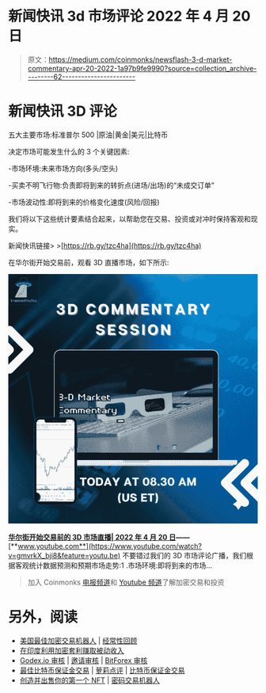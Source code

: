 # 新闻快讯 3d 市场评论 2022 年 4 月 20 日

> 原文：<https://medium.com/coinmonks/newsflash-3-d-market-commentary-apr-20-2022-1a97b9fe9990?source=collection_archive---------62----------------------->

# 新闻快讯 3D 评论

五大主要市场:标准普尔 500 |原油|黄金|美元|比特币

决定市场可能发生什么的 3 个关键因素:

-市场环境:未来市场方向(多头/空头)

-买卖不明飞行物:负责即将到来的转折点(进场/出场)的“未成交订单”

-市场波动性:即将到来的价格变化速度(风险/回报)

我们将以下这些统计要素结合起来，以帮助您在交易、投资或对冲时保持客观和现实。

新闻快讯链接> >[https://rb.gy/tzc4ha](https://rb.gy/tzc4ha)

在华尔街开始交易前，观看 3D 直播市场，如下所示:

![](img/8a8bc9724a145fb00428af00aece0045.png)

[**华尔街开始交易前的 3D 市场直播| 2022 年 4 月 20 日**](https://www.youtube.com/watch?feature=youtu.be&utm_campaign=Top%205%20Markets%20Commentary%20And%20Analysis%20Each%20Day&utm_medium=email&utm_source=Revue%20newsletter&v=gmvrkX_bji8)**——**[**www.youtube.com**](https://www.youtube.com/watch?v=gmvrkX_bji8&feature=youtu.be)
不要错过我们的 3D 市场评论广播，我们根据客观统计数据预测和预期市场走势:1 .市场环境:即将到来的市场…

> 加入 Coinmonks [电报频道](https://t.me/coincodecap)和 [Youtube 频道](https://www.youtube.com/c/coinmonks/videos)了解加密交易和投资

# 另外，阅读

*   [美国最佳加密交易机器人](https://coincodecap.com/crypto-trading-bots-in-the-us) | [经常性回顾](https://coincodecap.com/changelly-review)
*   [在印度利用加密套利赚取被动收入](https://coincodecap.com/crypto-arbitrage-in-india)
*   [Godex.io 审核](/coinmonks/godex-io-review-7366086519fb) | [邀请审核](/coinmonks/invity-review-70f3030c0502) | [BitForex 审核](https://coincodecap.com/bitforex-review)
*   [最佳比特币保证金交易](/coinmonks/bitcoin-margin-trading-exchange-bcbfcbf7b8e3) | [萝莉点评](/coinmonks/lolli-review-e6ddc7895ad8) | [比特币保证金交易](https://coincodecap.com/bityard-margin-trading)
*   [创造并出售你的第一个 NFT](https://coincodecap.com/create-nft) | [密码交易机器人](https://coincodecap.com/best-crypto-trading-bots)